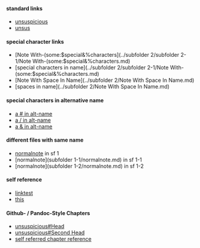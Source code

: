 #### standard links
- [unsuspicious](unsuspicious.md)
- [unsus](./unsuspicious.md)
#### special character links
- [Note With-(some:$special&%characters](../subfolder 2/subfolder 2-1/Note With-(some:$special&%characters.md)
- [special characters in name](../subfolder 2/subfolder 2-1/Note With-(some:$special&%characters.md)
- [Note With Space In Name](../subfolder 2/Note With Space In Name.md)
- [spaces in name](../subfolder 2/Note With Space In Name.md)
#### special characters in alternative name
- [a # in alt-name](unsuspicious.md)
- [a / in alt-name](unsuspicious.md)
- [a & in alt-name](unsuspicious.md)
#### different files with same name
- [normalnote](normalnote.md) in sf 1
- [normalnote](subfolder 1-1/normalnote.md) in sf 1-1
- [normalnote](subfolder 1-2/normalnote.md) in sf 1-2
#### self reference
- [linktest](linktest.md)
- [this](linktest.md)
#### Github- / Pandoc-Style Chapters
- [unsuspicious#Head](unsuspicious.md#head)
- [unsuspicious#Second Head](unsuspicious.md#second-head)
- [self referred chapter reference](unsuspicious.md#second-head)


